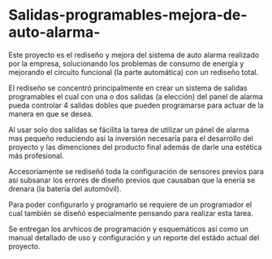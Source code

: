# Salidas-programables-mejora-de-auto-alarma-
Este proyecto es el rediseño y mejora del sistema de auto alarma realizado por la empresa, solucionando los problemas de consumo de energía y mejorando el circuito funcional (la parte automática) con un rediseño total.

El rediseño se concentró principalmente en crear un sistema de salidas programables el cual con una o dos salidas (a elección) del panel de alarma pueda controlar 4 salidas dobles que pueden programarse para actuar de la manera en que se desea.

Al usar solo dos salidas se fácilita la tarea de utilizar un pánel de alarma mas pequeño reduciendo así la inversión necesaria para el desarrollo del proyecto y las dimenciones del producto final además de darle una estética más profesional.

Accesoriamente se rediseñó toda la configuración de sensores previos para así subsanar los errores de diseño previos que causaban que la enería se drenara (la batería del automóvil).

Para poder configurarlo y programarlo se requiere de un programador el cual también se diseñó especialmente pensando para realizar esta tarea.

Se entregan los arvhicos de programación y esquemáticos así como un manual detallado de uso y configuración y un reporte del estádo actual del proyecto.
